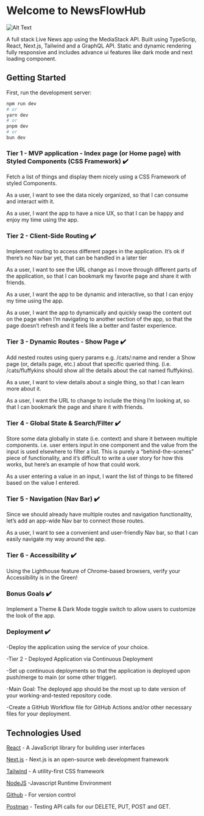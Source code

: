 # Welcome to NewsFlowHub

![Alt Text]("/newsflowhub.gif")

A full stack Live News app using the MediaStack API. Built using TypeScrip, React, Next.js, Tailwind and a GraphQL API.
Static and dynamic rendering fully responsive and includes advance ui features like dark mode and next loading component.

## Getting Started

First, run the development server:

```bash
npm run dev
# or
yarn dev
# or
pnpm dev
# or
bun dev
```

### Tier 1 - MVP application - Index page (or Home page) with Styled Components (CSS Framework) ✔️

Fetch a list of things and display them nicely using a CSS Framework of styled Components.

As a user, I want to see the data nicely organized, so that I can consume and interact with it.

As a user, I want the app to have a nice UX, so that I can be happy and enjoy my time using the app.


### Tier 2 - Client-Side Routing ✔️

Implement routing to access different pages in the application. It’s ok if there’s no Nav bar yet, that can be handled in a later tier

As a user, I want to see the URL change as I move through different parts of the application, so that I can bookmark my favorite page and share it with friends.

As a user, I want the app to be dynamic and interactive, so that I can enjoy my time using the app.

As a user, I want the app to dynamically and quickly swap the content out on the page when I’m navigating to another section of the app, so that the page doesn’t refresh and it feels like a better and faster experience.


### Tier 3 - Dynamic Routes - Show Page ✔️

Add nested routes using query params e.g. /cats/:name and render a Show page (or, details page, etc.) about that specific queried thing. (i.e. /cats/fluffykins should show all the details about the cat named fluffykins).

As a user, I want to view details about a single thing, so that I can learn more about it.

As a user, I want the URL to change to include the thing I’m looking at, so that I can bookmark the page and share it with friends.


### Tier 4 - Global State & Search/Filter ✔️

Store some data globally in state (i.e. context) and share it between multiple components. i.e. user enters input in one component and the value from the input is used elsewhere to filter a list. This is purely a “behind-the-scenes” piece of functionality, and it’s difficult to write a user story for how this works, but here’s an example of how that could work.

As a user entering a value in an input, I want the list of things to be filtered based on the value I entered.


### Tier 5 - Navigation (Nav Bar) ✔️

Since we should already have multiple routes and navigation functionality, let’s add an app-wide Nav bar to connect those routes.

As a user, I want to see a convenient and user-friendly Nav bar, so that I can easily navigate my way around the app.


### Tier 6 - Accessibility ✔️

Using the Lighthouse feature of Chrome-based browsers, verify your Accessibility is in the Green!


### Bonus Goals ✔️

Implement a Theme & Dark Mode toggle switch to allow users to customize the look of the app.


### Deployment ✔️

-Deploy the application using the service of your choice.

-Tier 2 - Deployed Application via Continuous Deployment

-Set up continuous deployments so that the application is deployed upon push/merge to main (or some other trigger).

-Main Goal: The deployed app should be the most up to date version of your working-and-tested repository code.

-Create a GitHub Workflow file for GitHub Actions and/or other necessary files for your deployment.


## Technologies Used

[React](https://legacy.reactjs.org/) - A JavaScript library for building user interfaces

[Next.js](https://nextjs.org/) - Next.js is an open-source web development framework

[Tailwind](https://tailwindcss.com/) - A utility-first CSS framework

[NodeJS](https://nodejs.org/en/) -Javascript Runtime Environment

[Github](https://github.com/) - For version control

[Postman](https://www.postman.com/) - Testing API calls for our DELETE, PUT, POST and GET.